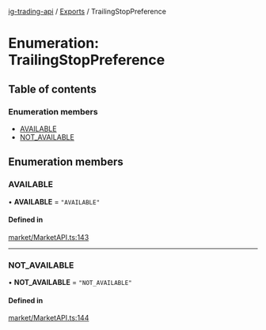[ig-trading-api](../README.md) / [Exports](../modules.md) / TrailingStopPreference

# Enumeration: TrailingStopPreference

## Table of contents

### Enumeration members

- [AVAILABLE](TrailingStopPreference.md#available)
- [NOT_AVAILABLE](TrailingStopPreference.md#not_available)

## Enumeration members

### AVAILABLE

• **AVAILABLE** = `"AVAILABLE"`

#### Defined in

[market/MarketAPI.ts:143](https://github.com/bennycode/ig-trading-api/blob/c7d6810/src/market/MarketAPI.ts#L143)

---

### NOT_AVAILABLE

• **NOT_AVAILABLE** = `"NOT_AVAILABLE"`

#### Defined in

[market/MarketAPI.ts:144](https://github.com/bennycode/ig-trading-api/blob/c7d6810/src/market/MarketAPI.ts#L144)
